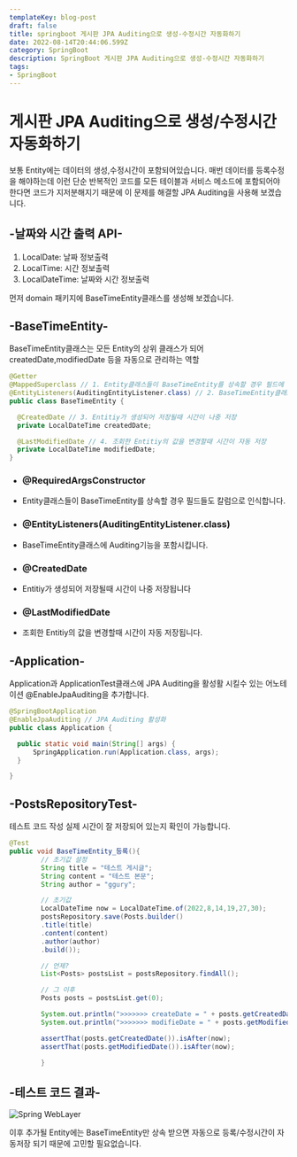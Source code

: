 ```yaml
---
templateKey: blog-post
draft: false
title: springboot 게시판 JPA Auditing으로 생성-수정시간 자동화하기
date: 2022-08-14T20:44:06.599Z
category: SpringBoot
description: SpringBoot 게시판 JPA Auditing으로 생성-수정시간 자동화하기
tags: 
- SpringBoot
---
```

# **게시판 JPA Auditing으로 생성/수정시간 자동화하기**


보통 Entity에는 데이터의 생성,수정시간이 포함되어있습니다. 매번 데이터를 등록수정을 해야하는데 이런 단순 반복적인 코드를 모든 테이블과 서비스 메소드에 포함되어야 한다면 코드가 지저분해지기 때문에 이 문제를 해결할 JPA Auditing을 사용해 보겠습니다.

## **\-날짜와 시간 출력 API-**
  1. LocalDate: 날짜 정보출력
  2. LocalTime: 시간 정보출력
  3. LocalDateTime: 날짜와 시간 정보출력

먼저 domain 패키지에 BaseTimeEntity클래스를 생성해 보겠습니다.

## **\-BaseTimeEntity-**
BaseTimeEntity클래스는 모든 Entity의 상위 클래스가 되어 createdDate,modifiedDate 등을 자동으로 관리하는 역할

```java
@Getter
@MappedSuperclass // 1. Entity클래스들이 BaseTimeEntity를 상속할 경우 필드에 있는 createdDate,modifiedDate도 칼럼으로 본인의 칼럼으로 인식
@EntityListeners(AuditingEntityListener.class) // 2. BaseTimeEntity클래스에 Auditing기능을 포함시킴
public class BaseTimeEntity {

  @CreatedDate // 3. Entitiy가 생성되어 저장될때 시간이 나중 저장
  private LocalDateTime createdDate;

  @LastModifiedDate // 4. 조회한 Entitiy의 값을 변경할때 시간이 자동 저장
  private LocalDateTime modifiedDate;
}
```

* ### **@RequiredArgsConstructor**
* Entity클래스들이 BaseTimeEntity를 상속할 경우 필드들도 칼럼으로 인식합니다.

* ### **@EntityListeners(AuditingEntityListener.class)**
* BaseTimeEntity클래스에 Auditing기능을 포함시킵니다.

* ### **@CreatedDate**
* Entitiy가 생성되어 저장될때 시간이 나중 저장됩니다

* ### **@LastModifiedDate**
* 조회한 Entitiy의 값을 변경할때 시간이 자동 저장됩니다.

## **\-Application-**
Application과 ApplicationTest클래스에 JPA Auditing을 활성활 시킬수 있는 어노테이션 @EnableJpaAuditing을 추가합니다.

```java
@SpringBootApplication
@EnableJpaAuditing // JPA Auditing 활성화
public class Application {

  public static void main(String[] args) {
      SpringApplication.run(Application.class, args);
  }

}

```

## **\-PostsRepositoryTest-**
테스트 코드 작성 실제 시간이 잘 저장되어 있는지 확인이 가능합니다.

```java
@Test
public void BaseTimeEntity_등록(){
        // 초기값 설정
        String title = "테스트 게시글";
        String content = "테스트 본문";
        String author = "ggury";

        // 초기값
        LocalDateTime now = LocalDateTime.of(2022,8,14,19,27,30);
        postsRepository.save(Posts.builder()
        .title(title)
        .content(content)
        .author(author)
        .build());

        // 언제?
        List<Posts> postsList = postsRepository.findAll();

        // 그 이후
        Posts posts = postsList.get(0);

        System.out.println(">>>>>>> createDate = " + posts.getCreatedDate());
        System.out.println(">>>>>>> modifieDate = " + posts.getModifiedDate());

        assertThat(posts.getCreatedDate()).isAfter(now);
        assertThat(posts.getModifiedDate()).isAfter(now);

        }
```

## **\-테스트 코드 결과-**
![Spring WebLayer](/assets/JPA-Auditing-테스트코드-결과.png "Spring WebLayer")

이후 추가될 Entity에는 BaseTimeEntity만 상속 받으면 자동으로 등록/수정시간이 자동저장 되기 때문에 고민할 필요없습니다.

